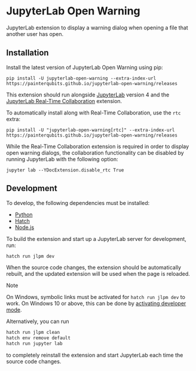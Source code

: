 # JupyterLab Open Warning

JupyterLab extension to display a warning dialog when opening a file that another user has open.

## Installation

Install the latest version of JupyterLab Open Warning using pip:

```
pip install -U jupyterlab-open-warning --extra-index-url https://painterqubits.github.io/jupyterlab-open-warning/releases
```

This extension should run alongside
[JupyterLab](https://jupyterlab.readthedocs.io/en/stable/getting_started/installation.html)
version 4 and the
[JupyterLab Real-Time Collaboration](https://jupyterlab-realtime-collaboration.readthedocs.io/en/latest/)
extension.

To automatically install along with Real-Time Collaboration, use the `rtc` extra:

```
pip install -U "jupyterlab-open-warning[rtc]" --extra-index-url https://painterqubits.github.io/jupyterlab-open-warning/releases
```

While the Real-Time Collaboration extension is required in order to display open warning
dialogs, the collaboration functionality can be disabled by running JupyterLab with the
following option:

```
jupyter lab --YDocExtension.disable_rtc True
```

## Development

To develop, the following dependencies must be installed:

- [Python](https://www.python.org/downloads/)
- [Hatch](https://hatch.pypa.io/latest/install/)
- [Node.js](https://nodejs.org/en/download)

To build the extension and start up a JupyterLab server for development, run:

```bash
hatch run jlpm dev
```

When the source code changes, the extension should be automatically rebuilt, and the
updated extension will be used when the page is reloaded.

> [!NOTE]  
> On Windows, symbolic links must be activated for `hatch run jlpm dev` to work. On
> Windows 10 or above, this can be done by
> [activating developer mode](https://learn.microsoft.com/en-us/windows/apps/get-started/enable-your-device-for-development).
>
> Alternatively, you can run
>
> ```bash
> hatch run jlpm clean
> hatch env remove default
> hatch run jupyter lab
> ```
>
> to completely reinstall the extension and start JupyterLab each time the source code
> changes.
